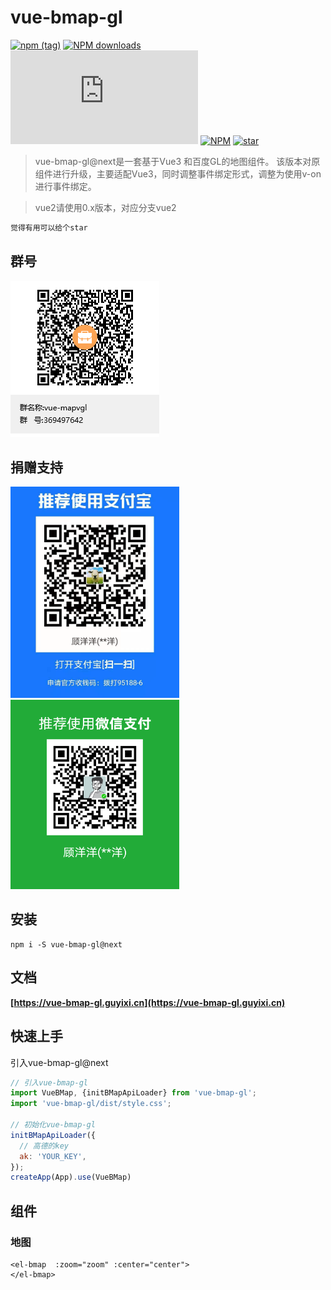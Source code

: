 
# vue-bmap-gl
[![npm (tag)](https://img.shields.io/npm/v/vue-bmap-gl/next)](https://www.npmjs.org/package/vue-bmap-gl)
[![NPM downloads](http://img.shields.io/npm/dm/vue-bmap-gl.svg)](https://npmjs.org/package/vue-bmap-gl)
![JS gzip size](http://img.badgesize.io/https://unpkg.com/vue-bmap-gl@next/dist/index.min.js?compression=gzip&label=gzip%20size:%20JS)
[![NPM](https://img.shields.io/npm/l/vue-bmap-gl)](https://gitee.com/guyangyang/vue-bmap-gl)
[![star](https://gitee.com/guyangyang/vue-bmap-gl/badge/star.svg?theme=dark)](https://gitee.com/guyangyang/vue-bmap-gl/stargazers)

> vue-bmap-gl@next是一套基于Vue3 和百度GL的地图组件。
> 该版本对原组件进行升级，主要适配Vue3，同时调整事件绑定形式，调整为使用v-on进行事件绑定。

>vue2请使用0.x版本，对应分支vue2

```html
觉得有用可以给个star
```

## 群号
![avatar](./image/vue-mapvgl.png)

## 捐赠支持
<img src="./src/docs/assets/images/zhifubao.jpg" alt="支付宝" width="270px" />
<img src="./src/docs/assets/images/weixin.png" alt="微信" width="270px"/>

## 安装
```
npm i -S vue-bmap-gl@next
```

## 文档
**[https://vue-bmap-gl.guyixi.cn](https://vue-bmap-gl.guyixi.cn)**


## 快速上手

引入vue-bmap-gl@next

```javascript
// 引入vue-bmap-gl
import VueBMap, {initBMapApiLoader} from 'vue-bmap-gl';
import 'vue-bmap-gl/dist/style.css';

// 初始化vue-bmap-gl
initBMapApiLoader({
  // 高德的key
  ak: 'YOUR_KEY',
});
createApp(App).use(VueBMap)

```

## 组件

### 地图

```vue
<el-bmap  :zoom="zoom" :center="center">
</el-bmap>
```

